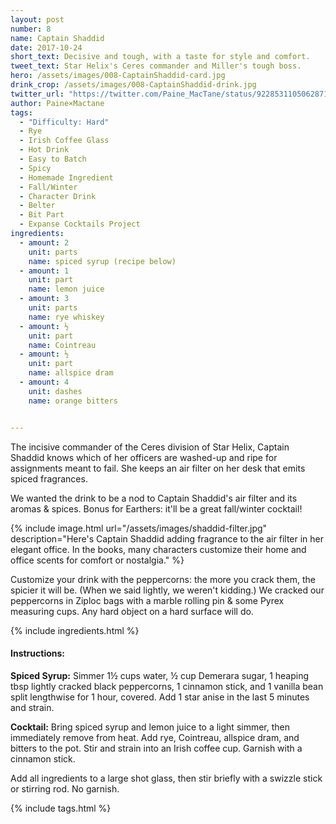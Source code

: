```yaml
---
layout: post
number: 8
name: Captain Shaddid
date: 2017-10-24
short_text: Decisive and tough, with a taste for style and comfort. 
tweet_text: Star Helix's Ceres commander and Miller's tough boss.
hero: /assets/images/008-CaptainShaddid-card.jpg
drink_crop: /assets/images/008-CaptainShaddid-drink.jpg
twitter_url: "https://twitter.com/Paine_MacTane/status/922853110506287105"
author: Paine×Mactane
tags: 
  - "Difficulty: Hard"
  - Rye
  - Irish Coffee Glass
  - Hot Drink
  - Easy to Batch
  - Spicy
  - Homemade Ingredient
  - Fall/Winter
  - Character Drink
  - Belter
  - Bit Part
  - Expanse Cocktails Project
ingredients:
  - amount: 2
    unit: parts
    name: spiced syrup (recipe below)
  - amount: 1
    unit: part
    name: lemon juice
  - amount: 3
    unit: parts
    name: rye whiskey
  - amount: ½
    unit: part
    name: Cointreau
  - amount: ½
    unit: part
    name: allspice dram
  - amount: 4
    unit: dashes
    name: orange bitters


---
```


The incisive commander of the Ceres division of Star Helix, Captain Shaddid knows which of her officers are washed-up and ripe for assignments meant to fail. She keeps an air filter on her desk that emits spiced fragrances. 

We wanted the drink to be a nod to Captain Shaddid's air filter and its aromas & spices. Bonus for Earthers: it'll be a great fall/winter cocktail!

{% include image.html url="/assets/images/shaddid-filter.jpg" description="Here's Captain Shaddid adding fragrance to the air filter in her elegant office. In the books, many characters customize their home and office scents for comfort or nostalgia." %}

Customize your drink with the peppercorns: the more you crack them, the spicier it will be. (When we said lightly, we weren't kidding.) We cracked our peppercorns in Ziploc bags with a marble rolling pin & some Pyrex measuring cups. Any hard object on a hard surface will do.

{% include ingredients.html %}

#### Instructions:

<strong>Spiced Syrup:</strong> Simmer 1½ cups water, ½ cup Demerara sugar, 1 heaping tbsp lightly cracked black peppercorns, 1 cinnamon stick, and 1 vanilla bean split lengthwise for 1 hour, covered. Add 1 star anise in the last 5 minutes and strain. 

<strong>Cocktail:</strong> Bring spiced syrup and lemon juice to a light simmer, then immediately remove from heat.  Add rye, Cointreau, allspice dram, and bitters to the pot. Stir and strain into an Irish coffee cup. Garnish with a cinnamon stick.

Add all ingredients to a large shot glass, then stir briefly with a swizzle stick or stirring rod. No garnish. 

{% include tags.html %}

